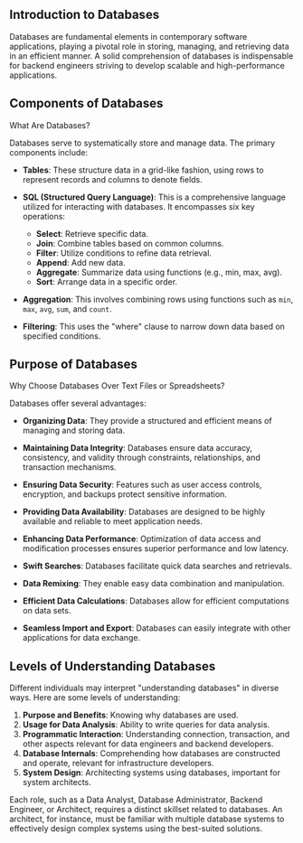 ## Introduction to Databases

Databases are fundamental elements in contemporary software applications, playing a pivotal role in storing, managing, and retrieving data in an efficient manner. A solid comprehension of databases is indispensable for backend engineers striving to develop scalable and high-performance applications.

## Components of Databases

What Are Databases?

Databases serve to systematically store and manage data. The primary components include:

- **Tables**: These structure data in a grid-like fashion, using rows to represent records and columns to denote fields.

- **SQL (Structured Query Language)**: This is a comprehensive language utilized for interacting with databases. It encompasses six key operations:
  - **Select**: Retrieve specific data.
  - **Join**: Combine tables based on common columns.
  - **Filter**: Utilize conditions to refine data retrieval.
  - **Append**: Add new data.
  - **Aggregate**: Summarize data using functions (e.g., min, max, avg).
  - **Sort**: Arrange data in a specific order.

- **Aggregation**: This involves combining rows using functions such as `min`, `max`, `avg`, `sum`, and `count`.

- **Filtering**: This uses the "where" clause to narrow down data based on specified conditions.

## Purpose of Databases

Why Choose Databases Over Text Files or Spreadsheets?

Databases offer several advantages:

- **Organizing Data**: They provide a structured and efficient means of managing and storing data.

- **Maintaining Data Integrity**: Databases ensure data accuracy, consistency, and validity through constraints, relationships, and transaction mechanisms.

- **Ensuring Data Security**: Features such as user access controls, encryption, and backups protect sensitive information.

- **Providing Data Availability**: Databases are designed to be highly available and reliable to meet application needs.

- **Enhancing Data Performance**: Optimization of data access and modification processes ensures superior performance and low latency.

- **Swift Searches**: Databases facilitate quick data searches and retrievals.

- **Data Remixing**: They enable easy data combination and manipulation.

- **Efficient Data Calculations**: Databases allow for efficient computations on data sets.

- **Seamless Import and Export**: Databases can easily integrate with other applications for data exchange.

## Levels of Understanding Databases

Different individuals may interpret "understanding databases" in diverse ways. Here are some levels of understanding:

1. **Purpose and Benefits**: Knowing why databases are used.
2. **Usage for Data Analysis**: Ability to write queries for data analysis.
3. **Programmatic Interaction**: Understanding connection, transaction, and other aspects relevant for data engineers and backend developers.
4. **Database Internals**: Comprehending how databases are constructed and operate, relevant for infrastructure developers.
5. **System Design**: Architecting systems using databases, important for system architects.

Each role, such as a Data Analyst, Database Administrator, Backend Engineer, or Architect, requires a distinct skillset related to databases. An architect, for instance, must be familiar with multiple database systems to effectively design complex systems using the best-suited solutions.
